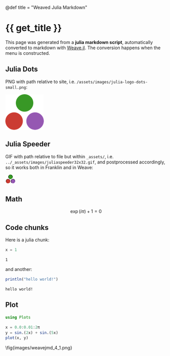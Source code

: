 @def title = "Weaved Julia Markdown"

# {{ get_title }}

This page was generated from a **julia markdown script**, automatically converted to markdown with [Weave.jl](https://github.com/JunoLab/Weave.jl). The conversion happens when the menu is constructed.

## Julia Dots

PNG with path relative to site, i.e. `/assets/images/julia-logo-dots-small.png`:

![Julia dots](/assets/images/julia-logo-dots-small.png)

## Julia Speeder

GIF with path relative to file but within `_assets/`, i.e. `../_assets/images/juliaspeeder32x32.gif`, and postprocessed accordingly, so it works both in Franklin and in Weave:

![Julia speeder](/assets/images/juliaspeeder32x32.gif)

## Math

$$
\exp(i\pi) + 1 = 0
$$

## Code chunks

Here is a julia chunk:

```julia
x = 1
```

```
1
```





and another:

```julia
println("hello world!")
```

```
hello world!
```





## Plot

```julia
using Plots
```


```julia
x = 0.0:0.01:2π
y = sin.(2x) + sin.(5x)
plot(x, y)
```

\fig{images/weavejmd_4_1.png}
